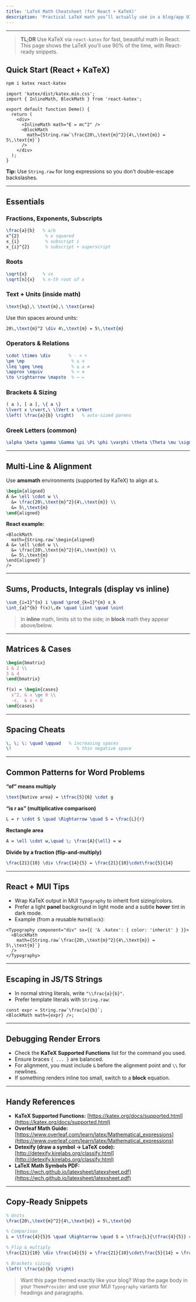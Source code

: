 ```yaml
---
title: 'LaTeX Math Cheatsheet (for React + KaTeX)'
description: 'Practical LaTeX math you’ll actually use in a blog/app UI. Works great with react-katex and MUI.'
---
```


---

> **TL;DR** Use KaTeX via `react-katex` for fast, beautiful math in React. This page shows the LaTeX you’ll use 90% of the time, with React-ready snippets.

## Quick Start (React + KaTeX)

```bash
npm i katex react-katex
```

```tsx
import 'katex/dist/katex.min.css';
import { InlineMath, BlockMath } from 'react-katex';

export default function Demo() {
  return (
    <div>
      <InlineMath math="E = mc^2" />
      <BlockMath
        math={String.raw`\frac{20\,\text{m}^2}{4\,\text{m}} = 5\,\text{m}`}
      />
    </div>
  );
}
```

**Tip:** Use `String.raw` for long expressions so you don’t double-escape backslashes.

---

## Essentials

### Fractions, Exponents, Subscripts

```latex
\frac{a}{b}   % a/b
x^{2}          % x squared
x_{i}          % subscript i
x_{i}^{2}      % subscript + superscript
```

### Roots

```latex
\sqrt{x}      % √x
\sqrt[n]{x}   % n-th root of x
```

### Text + Units (inside math)

```latex
\text{kg},\ \text{m},\ \text{area}
```

Use thin spaces around units:

```latex
20\,\text{m}^2 \div 4\,\text{m} = 5\,\text{m}
```

### Operators & Relations

```latex
\cdot \times \div       % · × ÷
\pm \mp                  % ± ∓
\leq \geq \neq           % ≤ ≥ ≠
\approx \equiv           % ≈ ≡
\to \rightarrow \mapsto  % → ↦
```

### Brackets & Sizing

```latex
( a ), [ a ], \{ a \}
\lvert x \rvert,\ \lVert x \rVert
\left( \frac{a}{b} \right)   % auto-sized parens
```

### Greek Letters (common)

```latex
\alpha \beta \gamma \Gamma \pi \Pi \phi \varphi \theta \Theta \mu \sigma
```

---

## Multi‑Line & Alignment

Use **amsmath** environments (supported by KaTeX) to align at `&`.

```latex
\begin{aligned}
A &= \ell \cdot w \\
  &= \frac{20\,\text{m}^2}{4\,\text{m}} \\
  &= 5\,\text{m}
\end{aligned}
```

**React example:**

```tsx
<BlockMath
  math={String.raw`\begin{aligned}
A &= \ell \cdot w \\
  &= \frac{20\,\text{m}^2}{4\,\text{m}} \\
  &= 5\,\text{m}
\end{aligned}`}
/>
```

---

## Sums, Products, Integrals (display vs inline)

```latex
\sum_{i=1}^{n} i \quad \prod_{k=1}^{m} x_k
\int_{a}^{b} f(x)\,dx \quad \iint \quad \oint
```

> In **inline** math, limits sit to the side; in **block** math they appear above/below.

---

## Matrices & Cases

```latex
\begin{bmatrix}
1 & 2 \\
3 & 4
\end{bmatrix}
```

```latex
f(x) = \begin{cases}
  x^2, & x \ge 0 \\
  -x,  & x < 0
\end{cases}
```

---

## Spacing Cheats

```latex
\, \; \: \quad \qquad   % increasing spaces
\!                         % thin negative space
```

---

## Common Patterns for Word Problems

**“of” means multiply**

```latex
\text{Native area} = \tfrac{5}{6} \cdot g
```

**“is r as” (multiplicative comparison)**

```latex
L = r \cdot S \quad \Rightarrow \quad S = \frac{L}{r}
```

**Rectangle area**

```latex
A = \ell \cdot w,\quad \; \frac{A}{\ell} = w
```

**Divide by a fraction (flip‑and‑multiply)**

```latex
\frac{21}{10} \div \frac{14}{5} = \frac{21}{10}\cdot\frac{5}{14}
```

---

## React + MUI Tips

- Wrap KaTeX output in MUI `Typography` to inherit font sizing/colors.
- Prefer a light **panel** background in light mode and a subtle **hover** tint in dark mode.
- Example (from a reusable `MathBlock`):

```tsx
<Typography component="div" sx={{ '& .katex': { color: 'inherit' } }}>
  <BlockMath
    math={String.raw`\frac{20\,\text{m}^2}{4\,\text{m}} = 5\,\text{m}`}
  />
</Typography>
```

---

## Escaping in JS/TS Strings

- In normal string literals, write `"\\frac{a}{b}"`.
- Prefer template literals with `String.raw`:

```tsx
const expr = String.raw`\frac{a}{b}`;
<BlockMath math={expr} />;
```

---

## Debugging Render Errors

- Check the **KaTeX Supported Functions** list for the command you used.
- Ensure braces `{ ... }` are balanced.
- For alignment, you must include `&` before the alignment point and `\\` for newlines.
- If something renders inline too small, switch to a **block** equation.

---

## Handy References

- **KaTeX Supported Functions:** [https://katex.org/docs/supported.html](https://katex.org/docs/supported.html)
- **Overleaf Math Guide:** [https://www.overleaf.com/learn/latex/Mathematical_expressions](https://www.overleaf.com/learn/latex/Mathematical_expressions)
- **Detexify (draw a symbol → LaTeX code):** [http://detexify.kirelabs.org/classify.html](http://detexify.kirelabs.org/classify.html)
- **LaTeX Math Symbols PDF:** [https://wch.github.io/latexsheet/latexsheet.pdf](https://wch.github.io/latexsheet/latexsheet.pdf)

---

## Copy‑Ready Snippets

```latex
% Units
\frac{20\,\text{m}^2}{4\,\text{m}} = 5\,\text{m}

% Comparison
L = \tfrac{4}{5}S \quad \Rightarrow \quad S = \tfrac{L}{\tfrac{4}{5}} = \tfrac{3}{2}\cdot\tfrac{5}{4}

% Flip & multiply
\frac{21}{10} \div \frac{14}{5} = \frac{21}{10}\cdot\frac{5}{14} = \frac{3}{4}

% Brackets sizing
\left( \frac{a}{b} \right)
```

> Want this page themed exactly like your blog? Wrap the page body in your `ThemeProvider` and use your MUI `Typography` variants for headings and paragraphs.
